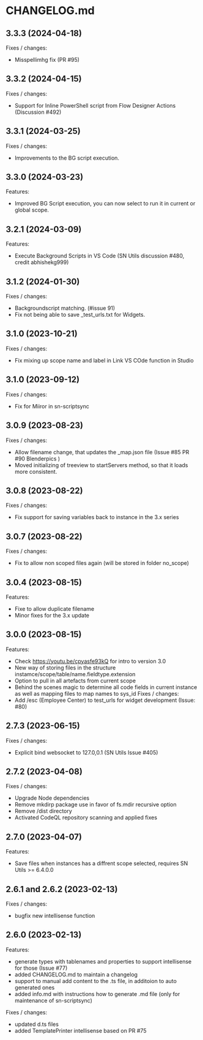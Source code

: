 # CHANGELOG.md

## 3.3.3 (2024-04-18)
Fixes / changes:
 - Misspellimhg fix (PR #95)

## 3.3.2 (2024-04-15)
Fixes / changes:
 - Support for Inline PowerShell script from Flow Designer Actions (Discussion #492)

## 3.3.1 (2024-03-25)
Fixes / changes:
 - Improvements to the BG script execution.

## 3.3.0 (2024-03-23)
Features:
  - Improved BG Script execution, you can now select to run it in current or global scope.

## 3.2.1 (2024-03-09)
Features:
  - Execute Background Scripts in VS Code (SN Utils discussion #480, credit abhishekg999)

## 3.1.2 (2024-01-30)
Fixes / changes:
  - Backgroundscript matching. (#issue 91)
  - Fix not being able to save _test_urls.txt for Widgets.

## 3.1.0 (2023-10-21)
Fixes / changes:
  - Fix mixing up scope name and label in Link VS COde function in Studio

## 3.1.0 (2023-09-12)
Fixes / changes:
  - Fix for Miiror in sn-scriptsync

## 3.0.9 (2023-08-23)
Fixes / changes:
  - Allow filename change, that updates the _map.json file (Issue #85 PR #90 Blenderpics )
  - Moved initializing of treeview to startServers method, so that it loads more consistent.

## 3.0.8 (2023-08-22)
Fixes / changes:
  - Fix support for saving variables back to instance in the 3.x series

## 3.0.7 (2023-08-22)
Fixes / changes:
  - Fix to allow non scoped files again (will be stored in folder no_scope)

## 3.0.4 (2023-08-15)
Features:
  - Fixe to allow duplicate filename
  - Minor fixes for the 3.x update

## 3.0.0 (2023-08-15)
Features:
  - Check https://youtu.be/cpyasfe93kQ for intro to version 3.0
  - New way of storing files in the structure instamce/scope/table/name.fieldtype.extension
  - Option to pull in all artefacts from current scope
  - Behind the scenes magic to determine all code fields in current instance as well as mapping files to map names to sys_id
Fixes / changes:
  - Add /esc (Employee Center) to test_urls for widget development (Issue: #80)

## 2.7.3 (2023-06-15)
Fixes / changes:
  - Explicit bind websocket to 127.0,0.1 (SN Utils Issue #405)

## 2.7.2 (2023-04-08)
Fixes / changes:
  - Upgrade Node dependencies
  - Remove mkdirp package use in favor of fs.mdir recursive option
  - Remove /dist directory
  - Activated CodeQL repository scanning and applied fixes

## 2.7.0 (2023-04-07)
Features:
  - Save files when instances has a diffrent scope selected, requires SN Utils >= 6.4.0.0

## 2.6.1 and 2.6.2 (2023-02-13)
Fixes / changes:
  - bugfix new intellisense function
  
## 2.6.0 (2023-02-13)
Features:
  - generate types with tablenames and properties to support intellisense for those (Issue #77)
  - added CHANGELOG.md to maintain a changelog 
  - support to manual add content to the .ts file, in additoion to auto generated ones
  - added info.md with instructions how to generate .md file (only for maintenance of sn-scriptsync)

Fixes / changes:
  - updated d.ts files
  - added TemplatePrinter intellisense based on PR #75

